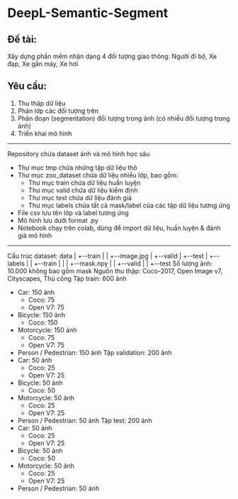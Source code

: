 # DeepL-Semantic-Segment

## Đề tài: 
Xây dựng phần mềm nhận dạng 4 đối tượng giao thông: Người đi bộ, Xe đạp, Xe gắn máy, Xe hơi 
## Yêu cầu:
1. Thu thập dữ liệu
2. Phân lớp các đối tượng trên
3. Phân đoạn (segmentation) đối tượng trong ảnh (có nhiều đối tượng trong ảnh)
4. Triển khai mô hình

***
Repository chứa dataset ảnh và mô hình học sâu
- Thư mục tmp chứa những tập dữ liệu thô
- Thư mục zoo_dataset chứa dữ liệu nhiều lớp, bao gồm:
  - Thư mục train chứa dữ liệu huấn luyện
  - Thư mục valid chứa dữ liệu kiểm định
  - Thư mục test chứa dữ liệu đánh giá
  - Thư mục labels chứa tất cả mask/label của các tập dữ liệu tương ứng 
- File csv lưu tên lớp và label tương ứng
- Mô hình lưu dưới format .py
- Notebook chạy trên colab, dùng để import dữ liệu, huấn luyện & đánh giá mô hình
***
Cấu trúc dataset:
data
|    +--train
|    |    +--image.jpg
|    +--valid
|    +--test
|    +--labels
|    |    +--train
|    |    |    +--mask.npy
|    |    +--valid
|    |    +--test
Số lượng ảnh: 10.000 không bao gồm mask
Nguồn thu thập: Coco-2017, Open Image v7, Cityscapes, Thủ công
Tập train: 600 ảnh
  - Car: 150 ảnh
    - Coco: 75
    - Open V7: 75
  - Bicycle: 150 ảnh
    - Coco: 150
  - Motorcycle: 150 ảnh
    - Coco: 75
    - Open V7: 75
  - Person / Pedestrian: 150 ảnh
Tập validation: 200 ảnh
  - Car: 50 ảnh
    - Coco: 25
    - Open V7: 25
  - Bicycle: 50 ảnh
    - Coco: 50
  - Motorcycle: 50 ảnh
    - Coco: 25
    - Open V7: 25
  - Person / Pedestrian: 50 ảnh
Tập test: 200 ảnh
  - Car: 50 ảnh
    - Coco: 25
    - Open V7: 25
  - Bicycle: 50 ảnh
    - Coco: 50
  - Motorcycle: 50 ảnh
    - Coco: 25
    - Open V7: 25
  - Person / Pedestrian: 50 ảnh

